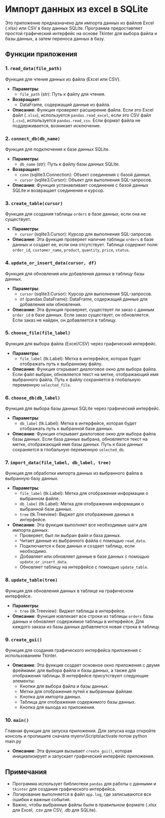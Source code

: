 # Импорт данных из excel в SQLite

Это приложение предназначено для импорта данных из файлов Excel (.xlsx) или CSV в базу данных SQLite. Программа предоставляет простой графический интерфейс на основе Tkinter для выбора файла и базы данных, а затем переноса данных в базу.

## Функции приложения

### 1. `read_data(file_path)`
Функция для чтения данных из файла (Excel или CSV).

- **Параметры**: 
  - `file_path` (str): Путь к файлу для чтения.
- **Возвращает**: 
  - DataFrame, содержащий данные из файла.
- **Описание**: 
  Функция проверяет расширение файла. Если это Excel файл (`.xlsx`), используется `pandas.read_excel`, если это CSV файл (`.csv`), используется `pandas.read_csv`. Если формат файла не поддерживается, возникает исключение.

### 2. `connect_db(db_name)`
Функция для подключения к базе данных SQLite.

- **Параметры**:
  - `db_name` (str): Путь к файлу базы данных SQLite.
- **Возвращает**:
  - `conn` (sqlite3.Connection): Объект соединения с базой данных.
  - `cursor` (sqlite3.Cursor): Объект для выполнения SQL-запросов.
- **Описание**: 
  Функция устанавливает соединение с базой данных SQLite и возвращает соединение и курсор.

### 3. `create_table(cursor)`
Функция для создания таблицы `orders` в базе данных, если она не существует.

- **Параметры**:
  - `cursor` (sqlite3.Cursor): Курсор для выполнения SQL-запросов.
- **Описание**:
  Эта функция проверяет наличие таблицы `orders` в базе данных и создает ее, если она отсутствует. Таблица содержит поля: `order_id`, `customer_name`, `product`, `quantity`, `price`, `status`.

### 4. `update_or_insert_data(cursor, df)`
Функция для обновления или добавления данных в таблицу базы данных.

- **Параметры**:
  - `cursor` (sqlite3.Cursor): Курсор для выполнения SQL-запросов.
  - `df` (pandas.DataFrame): DataFrame, содержащий данные для добавления или обновления.
- **Описание**:
  Эта функция проверяет, существует ли заказ с данным `order_id` в базе данных. Если заказ существует, он обновляется. Если заказ не найден, он добавляется в таблицу.

### 5. `choose_file(file_label)`
Функция для выбора файла (Excel/CSV) через графический интерфейс.

- **Параметры**:
  - `file_label` (tk.Label): Метка в интерфейсе, которая будет отображать путь к выбранному файлу.
- **Описание**:
  Функция открывает диалоговое окно для выбора файла. Если файл выбран, обновляется текст на метке, отображающий имя выбранного файла. Путь к файлу сохраняется в глобальную переменную `selected_file`.

### 6. `choose_db(db_label)`
Функция для выбора базы данных SQLite через графический интерфейс.

- **Параметры**:
  - `db_label` (tk.Label): Метка в интерфейсе, которая будет отображать путь к выбранной базе данных.
- **Описание**:
  Функция открывает диалоговое окно для выбора файла базы данных. Если база данных выбрана, обновляется текст на метке, отображающий имя базы данных. Путь к базе данных сохраняется в глобальную переменную `selected_db`.

### 7. `import_data(file_label, db_label, tree)`
Функция для обработки импорта данных из выбранного файла в выбранную базу данных.

- **Параметры**:
  - `file_label` (tk.Label): Метка для отображения информации о выбранном файле.
  - `db_label` (tk.Label): Метка для отображения информации о выбранной базе данных.
  - `tree` (tk.Treeview): Виджет для отображения данных в интерфейсе.
- **Описание**:
  Эта функция выполняет все необходимые шаги для импорта данных:
  - Проверяет, был ли выбран файл и база данных.
  - Читает данные из выбранного файла с помощью `read_data`.
  - Подключается к базе данных и создает таблицу, если необходимо.
  - Добавляет или обновляет данные в базе данных с помощью `update_or_insert_data`.
  - Обновляет таблицу на интерфейсе с помощью `update_table`.

### 8. `update_table(tree)`
Функция для обновления данных в таблице на графическом интерфейсе.

- **Параметры**:
  - `tree` (tk.Treeview): Виджет таблицы в интерфейсе.
- **Описание**:
  Функция извлекает все строки из таблицы `orders` базы данных и обновляет содержимое таблицы в интерфейсе. Для каждого заказа из базы данных добавляется новая строка в таблицу.

### 9. `create_gui()`
Функция для создания графического интерфейса приложения с использованием Tkinter.

- **Описание**:
  Эта функция создает основное окно приложения с двумя фреймами: для выбора файла и базы данных, а также для отображения таблицы. В интерфейсе присутствуют следующие элементы:
  - Кнопки для выбора файла и базы данных.
  - Метки для отображения путей к выбранным файлам.
  - Кнопка для импорта данных.
  - Таблица для отображения содержимого базы данных.
  - Кнопка для выхода из приложения.

### 10. `main()`
Главная функция для запуска приложения.
Для запуска кода откройте консоль и пропишите сначала myenv\Scripts\activate потом python main.py

- **Описание**:
  Эта функция вызывает `create_gui()`, которая инициализирует и запускает графический интерфейс приложения.

## Примечания

- Программа использует библиотеки `pandas` для работы с данными и `tkinter` для создания графического интерфейса.
- Логирование выполняется в файл `app.log`, где записываются все ошибки и важные события.
- Важно, чтобы выбранные файлы были в правильном формате (.xlsx для Excel, .csv для CSV, .db для SQLite).
